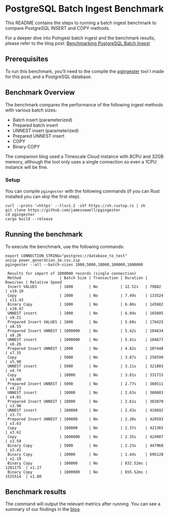 # PostgreSQL Batch Ingest Benchmark

This README contains the steps to running a batch ingest benchmark to compare PostgreSQL INSERT and COPY methods.

For a deeper dive into PoIngest batch ingest  and the benchmark results, please refer to the blog post: [Benchmarking PostgreSQL Batch Ingest](www.timescale.com/blog/benchmarking-postgresql-batch-ingest/)

## Prerequisites

To run this benchmark, you’ll need to the compile the [pgingester](https://github.com/jamessewell/pgingester) tool I made for this post, and a PostgreSQL database.

## Benchmark Overview

The benchmark compares the performance of the following ingest methods with various batch sizes:

- Batch insert (parameterized)
- Prepared batch insert
- UNNEST insert (parameterized)
- Prepared UNNEST insert
- COPY
- Binary COPY

The companion blog used a Timescale Cloud instance with 8CPU and 32GB memory, although the tool only uses a single connection so even a 1CPU instance will be fine.

### Setup
You can compile `pgingester` with the following commands (if you can Rust installed you can skip the first step).

```
curl --proto '=https' --tlsv1.2 -sSf https://sh.rustup.rs | sh
git clone https://github.com/jamessewell/pgingester
cd pgingester
cargo build --release
```

## Running the benchmark

To execute the benchmark, use the following commands:

```
export CONNECTION_STRING="postgres://database_to_test"
unzip power_generation_1m.csv.zip
pgingester --all --batch-sizes 1000,5000,10000,100000,1000000

 Results for import of 1000000 records (single connection)
 Method                 | Batch Size | Transaction | Duration | Rows/sec | Relative Speed 
 Insert VALUES          | 1000       | No          | 12.52s   | 79882    | x19.10 
 Copy                   | 1000       | No          | 7.49s    | 133524   | x11.43 
 Binary Copy            | 1000       | No          | 6.86s    | 145682   | x10.47 
 UNNEST insert          | 1000       | No          | 6.04s    | 165605   | x9.21 
 Prepared Insert VALUES | 1000       | No          | 5.60s    | 178425   | x8.55 
 Prepared Insert UNNEST | 1000000    | No          | 5.42s    | 184634   | x8.26 
 UNNEST insert          | 1000000    | No          | 5.41s    | 184677   | x8.26 
 Prepared Insert UNNEST | 1000       | No          | 4.82s    | 207448   | x7.35 
 Copy                   | 5000       | No          | 3.87s    | 258599   | x5.90 
 UNNEST insert          | 5000       | No          | 3.11s    | 321803   | x4.74 
 Copy                   | 10000      | No          | 3.01s    | 331715   | x4.60 
 Prepared Insert UNNEST | 5000       | No          | 2.77s    | 360511   | x4.23 
 UNNEST insert          | 10000      | No          | 2.63s    | 380601   | x4.01 
 Prepared Insert UNNEST | 10000      | No          | 2.61s    | 383070   | x3.98 
 UNNEST insert          | 100000     | No          | 2.43s    | 410692   | x3.71 
 Prepared Insert UNNEST | 100000     | No          | 2.38s    | 420593   | x3.63 
 Copy                   | 100000     | No          | 2.37s    | 421365   | x3.62 
 Copy                   | 1000000    | No          | 2.35s    | 424987   | x3.59 
 Binary Copy            | 5000       | No          | 2.23s    | 447968   | x3.41 
 Binary Copy            | 10000      | No          | 1.44s    | 696128   | x2.19 
 Binary Copy            | 100000     | No          | 832.52ms | 1201175  | x1.27 
 Binary Copy            | 1000000    | No          | 655.52ms | 1525514  | x1.00 
```

## Benchmark results

The command will output the relevant metrics after running. You can see a summary of our findings in the [blog](www.timescale.com/blog/benchmarking-postgresql-batch-ingest/).

